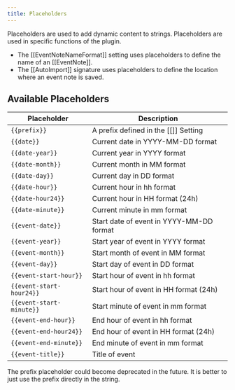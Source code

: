 ```yaml
---
title: Placeholders
---
```


Placeholders are used to add dynamic content to strings.
Placeholders are used in specific functions of the plugin.

- The [[EventNoteNameFormat]] setting uses placeholders to define the name of an [[EventNote]].
- The [[AutoImport]] signature uses placeholders to define the location where an event note is saved.

## Available Placeholders

| Placeholder | Description |
| ----------- | ----------- |
| `{{prefix}}` | A prefix defined in the [[]] Setting|
| `{{date}}` | Current date in YYYY-MM-DD format |
| `{{date-year}}` | Current year in YYYY format |
| `{{date-month}}` | Current month in MM format |
| `{{date-day}}` | Current day in DD format |
| `{{date-hour}}` | Current hour in hh format |
| `{{date-hour24}}` | Current hour in HH format (24h) |
| `{{date-minute}}` | Current minute in mm format |
| `{{event-date}}` | Start date of event in YYYY-MM-DD format |
| `{{event-year}}` | Start year of event in YYYY format |
| `{{event-month}}` | Start month of event in MM format |
| `{{event-day}}` | Start day of event in DD format |
| `{{event-start-hour}}` | Start hour of event in hh format |
| `{{event-start-hour24}}` | Start hour of event in HH format (24h) |
| `{{event-start-minute}}` | Start minute of event in mm format |
| `{{event-end-hour}}` | End hour of event in hh format |
| `{{event-end-hour24}}` | End hour of event in HH format (24h) |
| `{{event-end-minute}}` | End minute of event in mm format |
| `{{event-title}}` | Title of event |

The prefix placeholder could become deprecated in the future.
It is better to just use the prefix directly in the string.
